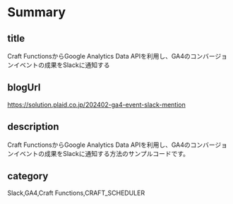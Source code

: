 # Summary

## title

Craft FunctionsからGoogle Analytics Data APIを利用し、GA4のコンバージョンイベントの成果をSlackに通知する

## blogUrl

https://solution.plaid.co.jp/202402-ga4-event-slack-mention

## description

Craft FunctionsからGoogle Analytics Data APIを利用し、GA4のコンバージョンイベントの成果をSlackに通知する方法のサンプルコードです。

## category

Slack,GA4,Craft Functions,CRAFT_SCHEDULER